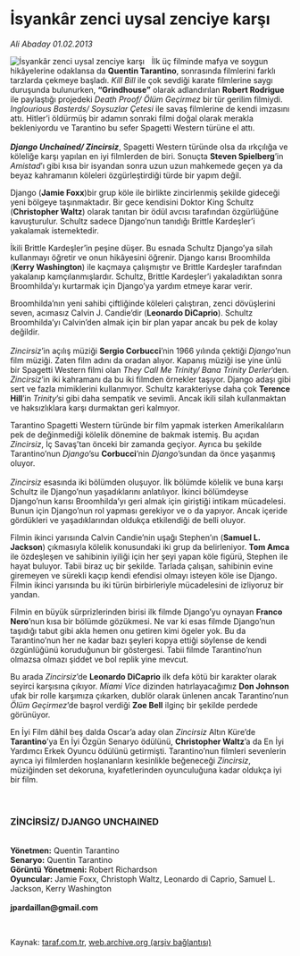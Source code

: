 # İsyankâr zenci uysal zenciye karşı

*Ali Abaday 01.02.2013*

<div class="yazi"><img align="left" alt="İsyankâr zenci uysal zenciye karşı" border="0" src="http://www.taraf.com.tr/fotoraflar/makaleler/isyankar-zenci-uysal-zenciye-karsi_2123_orijinal.jpg" style="border-right-width:10px; border-color:#FFFFFF"/><p>İlk üç filminde mafya ve soygun hikâyelerine odaklansa da <b>Quentin Tarantino</b>, sonrasında filmlerini farklı tarzlarda çekmeye başladı. <i>Kill Bill</i> ile çok sevdiği karate filmlerine saygı duruşunda bulunurken, <b>“Grindhouse”</b> olarak adlandırılan <b>Robert Rodrigue</b> ile paylaştığı projedeki <i>Death Proof/ Ölüm Geçirmez</i> bir tür gerilim filmiydi. <i>Inglourious Basterds/ Soysuzlar Çetesi</i> ile savaş filmlerine de kendi imzasını attı. Hitler’i öldürmüş bir adamın sonraki filmi doğal olarak merakla bekleniyordu ve Tarantino bu sefer Spagetti Western türüne el attı. <br/><br/><b><i>Django Unchained/ Zincirsiz</i></b>, Spagetti Western türünde olsa da ırkçılığa ve köleliğe karşı yapılan en iyi filmlerden de biri. Sonuçta <b>Steven Spielberg</b>’in <i>Amistad</i>’ı gibi kısa bir isyandan sonra uzun uzun mahkemede geçen ya da beyaz kahramanın köleleri özgürleştirdiği türde bir yapım değil.</p>
<p>Django (<b>Jamie Foxx</b>)bir grup köle ile birlikte zincirlenmiş şekilde gideceği yeni bölgeye taşınmaktadır. Bir gece kendisini Doktor King Schultz (<b>Christopher Waltz</b>) olarak tanıtan bir ödül avcısı tarafından özgürlüğüne kavuşturulur. Schultz sadece Django’nun tanıdığı Brittle Kardeşler’i yakalamak istemektedir. </p>
<p>İkili Brittle Kardeşler’in peşine düşer. Bu esnada Schultz Django’ya silah kullanmayı öğretir ve onun hikâyesini öğrenir. Django karısı Broomhilda (<b>Kerry Washington</b>) ile kaçmaya çalışmıştır ve Brittle Kardeşler tarafından yakalanıp kamçılanmışlardır. Schultz, Brittle Kardeşler’i yakaladıktan sonra Broomhilda’yı kurtarmak için Django’ya yardım etmeye karar verir.</p>
<p>Broomhilda’nın yeni sahibi çiftliğinde köleleri çalıştıran, zenci dövüşlerini seven, acımasız Calvin J. Candie’dir (<b>Leonardo DiCaprio</b>). Schultz Broomhilda’yı Calvin’den almak için bir plan yapar ancak bu pek de kolay değildir.<br/><br/><i>Zincirsiz</i>’in açılış müziği <b>Sergio Corbucci</b>’nin 1966 yılında çektiği <i>Django</i>’nun film müziği. Zaten film adını da oradan alıyor. Kapanış müziği ise yine ünlü bir Spagetti Western filmi olan <i>They Call Me Trinity/ Bana Trinity Derler</i>’den. <i>Zincirsiz</i>’in iki kahramanı da bu iki filmden örnekler taşıyor. Django adaşı gibi sert ve fazla mimiklerini kullanmıyor. Schultz karakteriyse daha çok <b>Terence Hill</b>’in <i>Trinity</i>’si gibi daha sempatik ve sevimli. Ancak ikili silah kullanmaktan ve haksızlıklara karşı durmaktan geri kalmıyor.</p>
<p>Tarantino Spagetti Western türünde bir film yapmak isterken Amerikalıların pek de değinmediği kölelik dönemine de bakmak istemiş. Bu açıdan <i>Zincirsiz</i>, İç Savaş’tan önceki bir zamanda geçiyor. Ayrıca bu şekilde Tarantino’nun <i>Django</i>’su <b>Corbucci</b>’nin <i>Django</i>’sundan da önce yaşanmış oluyor.<br/><br/><i>Zincirsiz</i> esasında iki bölümden oluşuyor. İlk bölümde kölelik ve buna karşı Schultz ile Django’nun yaşadıklarını anlatılıyor. İkinci bölümdeyse Django’nun karısı Broomhilda’yı geri almak için giriştiği intikam mücadelesi. Bunun için Django’nun rol yapması gerekiyor ve o da yapıyor. Ancak içeride gördükleri ve yaşadıklarından oldukça etkilendiği de belli oluyor. </p>
<p>Filmin ikinci yarısında Calvin Candie’nin uşağı Stephen’ın (<b>Samuel L. Jackson</b>) çıkmasıyla kölelik konusundaki iki grup da belirleniyor. <b>Tom Amca</b> ile özdeşleşen ve sahibinin iyiliği için her şeyi yapan köle figürü, Stephen ile hayat buluyor. Tabii biraz uç bir şekilde. Tarlada çalışan, sahibinin evine giremeyen ve sürekli kaçıp kendi efendisi olmayı isteyen köle ise Django. Filmin ikinci yarısında bu iki türün birbirleriyle mücadelesini de izliyoruz bir yandan.</p>
<p>Filmin en büyük sürprizlerinden birisi ilk filmde Django’yu oynayan <b>Franco Nero</b>’nun kısa bir bölümde gözükmesi. Ne var ki esas filmde Django’nun taşıdığı tabut gibi akla hemen onu getiren kimi ögeler yok. Bu da Tarantino’nun her ne kadar bazı şeyleri kopya ettiği söylense de kendi özgünlüğünü koruduğunun bir göstergesi. Tabii filmde Tarantino’nun olmazsa olmazı şiddet ve bol replik yine mevcut.</p>
<p>Bu arada <i>Zincirsiz</i>’de <b>Leonardo DiCaprio</b> ilk defa kötü bir karakter olarak seyirci karşısına çıkıyor. <i>Miami Vice</i> dizinden hatırlayacağımız <b>Don Johnson</b> ufak bir rolle karşımıza çıkarken, dublör olarak ünlenen ancak Tarantino’nun <i>Ölüm Geçirmez</i>’de başrol verdiği <b>Zoe Bell</b> ilginç bir şekilde perdede görünüyor.</p>
<p>En İyi Film dâhil beş dalda Oscar’a aday olan <i>Zincirsiz</i> Altın Küre’de <b>Tarantino</b>’ya En İyi Özgün Senaryo ödülünü, <b>Christopher Waltz</b>’a da En İyi Yardımcı Erkek Oyuncu ödülünü getirmişti. Tarantino’nun filmleri sevenlerin ayrıca iyi filmlerden hoşlananların kesinlikle beğeneceği <i>Zincirsiz</i>, müziğinden set dekoruna, kıyafetlerinden oyunculuğuna kadar oldukça iyi bir film.<br/><br/><br/><b><i></i></b></p>
<h3>ZİNCİRSİZ/ DJANGO UNCHAINED</h3>
<p><b><br/>Yönetmen:</b> Quentin Tarantino<b><br/>Senaryo:</b> Quentin Tarantino<b><br/>Görüntü Yönetmeni:</b> Robert Richardson<b><br/>Oyuncular:</b> Jamie Foxx, Christoph Waltz, Leonardo di Caprio, Samuel L. Jackson, Kerry Washington<br/><br/><b>jpardaillan@gmail.com</b></p>
<p> </p>
</div>

Kaynak: [taraf.com.tr](http://www.taraf.com.tr/ali-abaday/makale-isyankar-zenci-uysal-zenciye-karsi.htm), [web.archive.org (arşiv bağlantısı)](http://web.archive.org/web/20131102135224/http://www.taraf.com.tr/ali-abaday/makale-isyankar-zenci-uysal-zenciye-karsi.htm)
